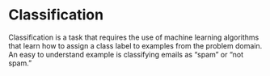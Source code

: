 # Classification
Classification is a task that requires the use of machine learning algorithms that learn how to assign a class label to examples from the problem domain. An easy to understand example is classifying emails as “spam” or “not spam.”
